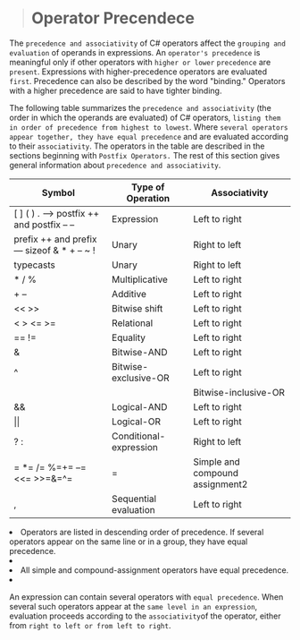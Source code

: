 > # Operator Precendece
The `precedence and associativity` of C# operators affect the `grouping and evaluation` of operands in expressions. An `operator's precedence` is meaningful only if other operators with `higher or lower` `precedence` are `present`. Expressions with higher-precedence operators are evaluated `first`. Precedence can also be described by the word "binding." Operators with a higher precedence are said to have tighter binding.

The following table summarizes the `precedence and associativity` (the order in which the operands are evaluated) of C# operators, `listing them in order of precedence from highest to lowest`. Where `several operators appear together, they have equal precedence` and are evaluated according to their `associativity`. The operators in the table are described in the sections beginning with `Postfix Operators.` The rest of this section gives general information about `precedence and associativity`.

|Symbol 	                             |Type of Operation	            |Associativity      |
|----------------------------------------|------------------------------|-------------------|
|[ ] ( ) . –> postfix ++ and postfix – – |	 Expression	                |Left to right      |
|prefix ++ and prefix –– sizeof & * + – ~ !|	Unary                   |Right to left      |
|typecasts                               | 	Unary	                    |Right to left      |
|* / %	                                 |Multiplicative	            |Left to right      |
|+ –	                                 |Additive	                    |Left to right      |
|<< >>	                                 |Bitwise shift                 |Left to right      |
|< > <= >=                               |Relational	                |Left to right      |
|== !=	                                 |Equality                      |Left to right      |
|&	                                     |Bitwise-AND	                |Left to right      |
|^	                                     |Bitwise-exclusive-OR	        |Left to right      |
|	|                                    |Bitwise-inclusive-OR	        |Left to right      |
|&&	                                     |Logical-AND	                |Left to right      |
|&#124;&#124;	                         |Logical-OR	                |Left to right      |
|? :	                                 |Conditional-expression	    |Right to left      |
|= *= /= %=+= –= <<= >>=&=^= |=	         |Simple and compound assignment2|Right to left     |
|,	                                     |Sequential evaluation          |Left to right     |

<li>Operators are listed in descending order of precedence. If several operators appear on the same line or in a group, they have equal precedence.<li/>
<li>All simple and compound-assignment operators have equal precedence.<li/>

An expression can contain several operators with `equal precedence`. When several such operators appear at the `same level in an expression`, evaluation proceeds according to the `associativity`of the operator, either from `right to left or from left to right`.